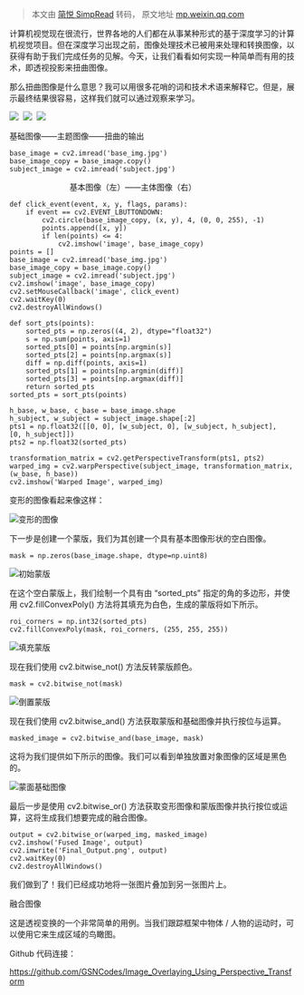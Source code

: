 > 本文由 [简悦 SimpRead](http://ksria.com/simpread/) 转码， 原文地址 [mp.weixin.qq.com](https://mp.weixin.qq.com/s/Ks-hI6nw0rArzVIthREHqQ)

计算机视觉现在很流行，世界各地的人们都在从事某种形式的基于深度学习的计算机视觉项目。但在深度学习出现之前，图像处理技术已被用来处理和转换图像，以获得有助于我们完成任务的见解。今天，让我们看看如何实现一种简单而有用的技术，即透视投影来扭曲图像。

那么扭曲图像是什么意思？我可以用很多花哨的词和技术术语来解释它。但是，展示最终结果很容易，这样我们就可以通过观察来学习。

![](https://mmbiz.qpic.cn/sz_mmbiz_jpg/4AqSEnNUeribDx7y3CjcGqXWJqknf8cpFXz2YibsTWyKZSGLcticxx6aKd0sqIWMy2OkvAp5hcpT0pRsBsUJOarLA/640?wx_fmt=jpeg)  ![](https://mmbiz.qpic.cn/sz_mmbiz_jpg/4AqSEnNUeribDx7y3CjcGqXWJqknf8cpFHxZeCW9b2C12ibb2OL4tjEeNW2uYc4XKyQPvthdpLKIra1gTpphAmrg/640?wx_fmt=jpeg)  ![](https://mmbiz.qpic.cn/sz_mmbiz_jpg/4AqSEnNUeribDx7y3CjcGqXWJqknf8cpF1b6TNSU4KzQtYTyWGgvic2k5k383SictVUibB4W0KgKqUNRXOmDrzW2ww/640?wx_fmt=jpeg)

基础图像——主题图像——扭曲的输出

```
base_image = cv2.imread('base_img.jpg')
base_image_copy = base_image.copy()
subject_image = cv2.imread('subject.jpg')

```

                           基本图像（左）——主体图像（右）

```
def click_event(event, x, y, flags, params):
    if event == cv2.EVENT_LBUTTONDOWN:
        cv2.circle(base_image_copy, (x, y), 4, (0, 0, 255), -1)
        points.append([x, y])
        if len(points) <= 4:
            cv2.imshow('image', base_image_copy)
points = []
base_image = cv2.imread('base_img.jpg')
base_image_copy = base_image.copy()
subject_image = cv2.imread('subject.jpg')
cv2.imshow('image', base_image_copy)
cv2.setMouseCallback('image', click_event)
cv2.waitKey(0)
cv2.destroyAllWindows()

```

```
def sort_pts(points):
    sorted_pts = np.zeros((4, 2), dtype="float32")
    s = np.sum(points, axis=1)
    sorted_pts[0] = points[np.argmin(s)]
    sorted_pts[2] = points[np.argmax(s)]
    diff = np.diff(points, axis=1)
    sorted_pts[1] = points[np.argmin(diff)]
    sorted_pts[3] = points[np.argmax(diff)]
    return sorted_pts
sorted_pts = sort_pts(points)

```

```
h_base, w_base, c_base = base_image.shape
h_subject, w_subject = subject_image.shape[:2]
pts1 = np.float32([[0, 0], [w_subject, 0], [w_subject, h_subject],                     [0, h_subject]])
pts2 = np.float32(sorted_pts)

```

```
transformation_matrix = cv2.getPerspectiveTransform(pts1, pts2)
warped_img = cv2.warpPerspective(subject_image, transformation_matrix, (w_base, h_base))
cv2.imshow('Warped Image', warped_img)

```

变形的图像看起来像这样：

![](https://mmbiz.qpic.cn/sz_mmbiz_png/4AqSEnNUeribDx7y3CjcGqXWJqknf8cpFk3Ls3hFXxr8EPWichDR4dGukmJYph7crftKbevvWN1Sew7qq5d4zPiaA/640?wx_fmt=other)变形的图像

下一步是创建一个蒙版，我们为其创建一个具有基本图像形状的空白图像。

```
mask = np.zeros(base_image.shape, dtype=np.uint8)

```

![](https://mmbiz.qpic.cn/sz_mmbiz_png/4AqSEnNUeribDx7y3CjcGqXWJqknf8cpFp7ib9Mv0YvwUcWoic8kOG7b0m8R0MSmicsdSHZib3UH9CT8cSXzFYL5b2g/640?wx_fmt=png)初始蒙版

在这个空白蒙版上，我们绘制一个具有由 “sorted_pts” 指定的角的多边形，并使用 cv2.fillConvexPoly() 方法将其填充为白色，生成的蒙版将如下所示。

```
roi_corners = np.int32(sorted_pts)
cv2.fillConvexPoly(mask, roi_corners, (255, 255, 255))

```

![](https://mmbiz.qpic.cn/sz_mmbiz_png/4AqSEnNUeribDx7y3CjcGqXWJqknf8cpF0oI0ediaf4pYbR3PcAk8ICPaoToHxj8W9F22MiaqNbbOIibia60l5apy1g/640?wx_fmt=png)填充蒙版

现在我们使用 cv2.bitwise_not() 方法反转蒙版颜色。

```
mask = cv2.bitwise_not(mask)

```

![](https://mmbiz.qpic.cn/sz_mmbiz_jpg/4AqSEnNUeribsINpD9lMeOdcb75poULycPyMct84bkg9mUTkxjIwUzviaEHezGK5kUX4Ny5yYAAm7JHcasV9LhRQ/640?wx_fmt=jpeg)倒置蒙版

现在我们使用 cv2.bitwise_and() 方法获取蒙版和基础图像并执行按位与运算。

```
masked_image = cv2.bitwise_and(base_image, mask)

```

这将为我们提供如下所示的图像。我们可以看到单独放置对象图像的区域是黑色的。

![](https://mmbiz.qpic.cn/sz_mmbiz_png/4AqSEnNUeribDx7y3CjcGqXWJqknf8cpF89DIHU7GrYP97ggSAmNmb1O3f8p3iaWdQ4M3MRicHNoAo6ZEgSkgf39w/640?wx_fmt=png)蒙面基础图像

最后一步是使用 cv2.bitwise_or() 方法获取变形图像和蒙版图像并执行按位或运算，这将生成我们想要完成的融合图像。

```
output = cv2.bitwise_or(warped_img, masked_image)
cv2.imshow('Fused Image', output)
cv2.imwrite('Final_Output.png', output)
cv2.waitKey(0)
cv2.destroyAllWindows()

```

我们做到了！我们已经成功地将一张图片叠加到另一张图片上。

融合图像

这是透视变换的一个非常简单的用例。当我们跟踪框架中物体 / 人物的运动时，可以使用它来生成区域的鸟瞰图。

Github 代码连接：  

https://github.com/GSNCodes/Image_Overlaying_Using_Perspective_Transform
